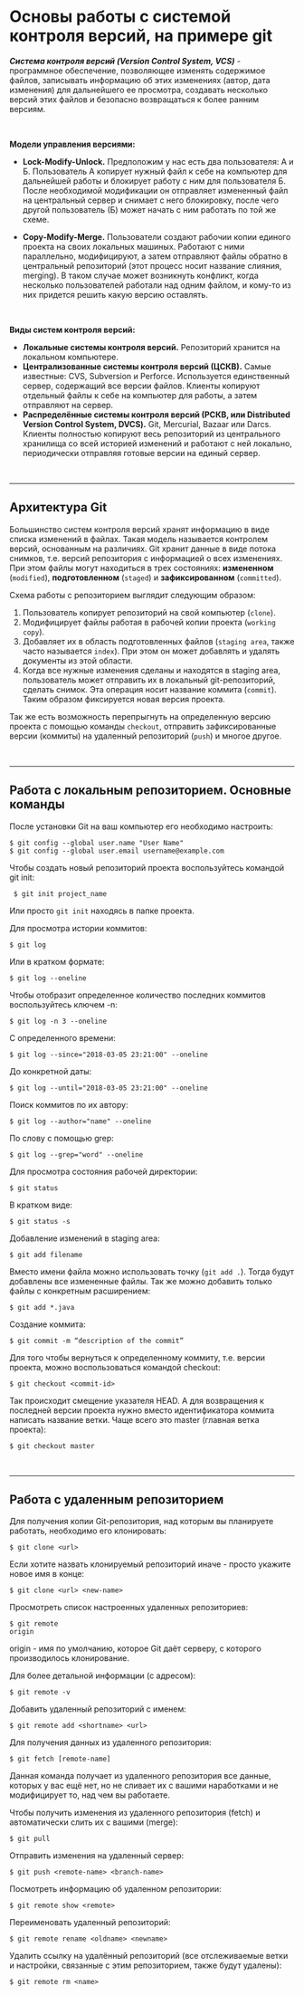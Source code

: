 # Основы работы с системой контроля версий, на примере git

***Система контроля версий (Version Control System, VCS)*** - программное обеспечение, позволяющее изменять содержимое файлов, записывать информацию об этих  изменениях (автор, дата изменения) для дальнейшего ее просмотра, создавать несколько версий этих файлов и безопасно возвращаться к более ранним версиям.

<br/>

**Модели управления версиями:**

- **Lock-Modify-Unlock.** Предположим у нас есть два пользователя: А и Б. Пользователь А копирует нужный файл к себе на компьютер для дальнейшей работы и блокирует работу с ним для пользователя Б. После необходимой модификации он отправляет измененный файл на центральный сервер и снимает с него блокировку, после чего другой пользователь (Б) может начать с ним работать по той же схеме. 

- **Copy-Modify-Merge.** Пользователи создают рабочии копии единого проекта на своих локальных машиных. Работают с ними параллельно, модифицируют, а затем отправляют файлы обратно в центральный репозиторий (этот процесс носит название слияния, merging). В таком случае может возникнуть конфликт, когда несколько пользователей работали над одним файлом, и кому-то из них придется решить какую версию оставлять. 

<br/>


**Виды систем контроля версий:**
- **Локальные системы контроля версий.** 
Репозиторий хранится на локальном компьютере.
- **Централизованные системы контроля версий (ЦСКВ).** 
Самые известные: CVS, Subversion и Perforce. Используется единственный сервер, содержащий все версии файлов. Клиенты копируют отдельный файлы к себе на компьютер для работы, а затем отправляют на сервер. 
- **Распределённые системы контроля версий (РСКВ, или Distributed Version Control System, DVCS).**
Git, Mercurial, Bazaar или Darcs. Клиенты полностью копируют весь репозиторий из центрального хранилища со всей историей изменений и работают с ней локально, периодически отправляя готовые версии на единый сервер. 

<br/>

------

## Архитектура Git

Большинство систем контроля версий хранят информацию в виде списка изменений в файлах. Такая модель называется контролем версий, основанным на различиях. 
Git хранит данные в виде потока снимков, т.е. версий репозитория с информацией о всех изменениях. При этом файлы могут находиться в трех состояниях: **измененном** (`modified`), **подготовленном** (`staged`) и **зафиксированном** (`committed`). 

Схема работы с репозиторием выглядит следующим образом:
1. Пользователь копирует репозиторий на свой компьютер (`clone`).
2. Модифицирует файлы работая в рабочей копии проекта (`working copy`).
3. Добавляет их в область подготовленных файлов (`staging area`, также часто называется `index`). При этом он может добавлять и удалять документы из этой области. 
4. Когда все нужные изменения сделаны и находятся в staging area, пользователь может отправить их в локальный git-репозиторий, сделать снимок. Эта операция носит название коммита (`commit`). Таким образом фиксируется новая версия проекта.

Так же есть возможность перепрыгнуть на определенную версию проекта с помощью команды `checkout`, отправить зафиксированные версии (коммиты) на удаленный репозиторий (`push`) и многое другое. 

<br/>

------

## Работа с локальным репозиторием. Основные команды

После установки Git на ваш компьютер его необходимо настроить:  
```
$ git config --global user.name "User Name"
$ git config --global user.email username@example.com
```

Чтобы создать новый репозиторий проекта воспользуйтесь командой git init: 

```
 $ git init project_name
```

Или просто `git init` находясь в папке проекта. 

Для просмотра истории коммитов:

```
$ git log
```

Или в кратком формате:

```
$ git log --oneline
```

Чтобы отобразит определенное количество последних коммитов воспользуйтесь ключем -n:
```
$ git log -n 3 --oneline
```

С определенного времени:
```
$ git log --since="2018-03-05 23:21:00" --oneline
```
До конкретной даты:
```
$ git log --until="2018-03-05 23:21:00" --oneline
```
Поиск коммитов по их автору:
```
$ git log --author="name" --oneline
```
По слову с помощью grep:
```
$ git log --grep="word" --oneline
```

Для просмотра состояния рабочей директории:
```
$ git status
```

В кратком виде:
```
$ git status -s
```
Добавление изменений в staging area:
```
$ git add filename
```
Вместо имени файла можно использовать точку (`git add .`). Тогда будут добавлены все измененные  файлы. Так же можно добавить только файлы с конкретным расширением: 
```
$ git add *.java
```
Создание коммита:
```
$ git commit -m “description of the commit”
```
Для того чтобы вернуться к определенному коммиту, т.е. версии проекта, можно воспользоваться командой checkout:
```
$ git checkout <commit-id>
```
Так происходит смещение указателя HEAD. 
А для возвращения к последней версии проекта нужно вместо идентификатора коммита написать название ветки. Чаще всего это master (главная ветка проекта):
```
$ git checkout master
```

<br/>

------


## Работа с удаленным репозиторием

Для получения копии Git-репозитория, над которым вы планируете работать, необходимо его клонировать:
```
$ git clone <url>
```
Если хотите назвать клонируемый репозиторий иначе - просто укажите новое имя в конце:
```
$ git clone <url> <new-name>
```

Просмотреть список настроенных удаленных репозиториев:
```
$ git remote
origin
```  
origin - имя по умолчанию, которое Git даёт серверу, с которого производилось клонирование.   

Для более детальной информации (с адресом):
```
$ git remote -v
```

Добавить удаленный репозиторий с именем:
```
$ git remote add <shortname> <url>
```

Для получения данных из удаленного репозитория:
```
$ git fetch [remote-name]
```
Данная команда получает из удаленного репозитория все данные, которых у вас ещё нет, но не сливает их с вашими наработками и не модифицирует то, над чем вы работаете.

Чтобы получить изменения из удаленного репозитория (fetch) и автоматически слить их с вашими (merge): 
```
$ git pull
```

Отправить изменения на удаленный сервер:
```
$ git push <remote-name> <branch-name>
```

Посмотреть информацию об удаленном репозитории:
```
$ git remote show <remote>
```

Переименовать удаленный репозиторий:
```
$ git remote rename <oldname> <newname>
```

Удалить ссылку на удалённый репозиторий (все отслеживаемые ветки и настройки, связанные с этим репозиторием, также будут удалены):
```
$ git remote rm <name>
```

